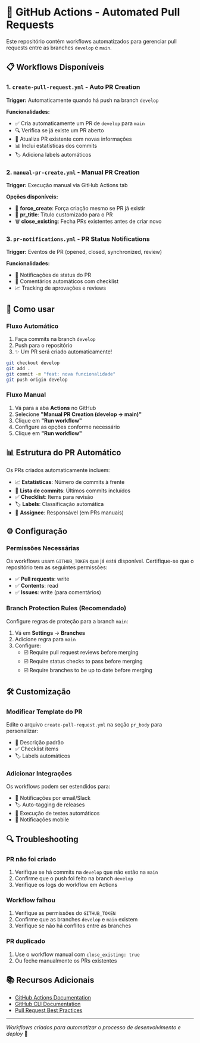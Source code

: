# 🔄 GitHub Actions - Automated Pull Requests

Este repositório contém workflows automatizados para gerenciar pull requests entre as branches `develop` e `main`.

## 📋 Workflows Disponíveis

### 1. `create-pull-request.yml` - Auto PR Creation
**Trigger:** Automaticamente quando há push na branch `develop`

**Funcionalidades:**
- ✅ Cria automaticamente um PR de `develop` para `main`
- 🔍 Verifica se já existe um PR aberto
- 📝 Atualiza PR existente com novas informações
- 📊 Inclui estatísticas dos commits
- 🏷️ Adiciona labels automáticos

### 2. `manual-pr-create.yml` - Manual PR Creation
**Trigger:** Execução manual via GitHub Actions tab

**Opções disponíveis:**
- 🎯 **force_create**: Força criação mesmo se PR já existir
- 📝 **pr_title**: Título customizado para o PR
- 🗑️ **close_existing**: Fecha PRs existentes antes de criar novo

### 3. `pr-notifications.yml` - PR Status Notifications
**Trigger:** Eventos de PR (opened, closed, synchronized, review)

**Funcionalidades:**
- 📢 Notificações de status do PR
- 💬 Comentários automáticos com checklist
- 📈 Tracking de aprovações e reviews

## 🚀 Como usar

### Fluxo Automático
1. Faça commits na branch `develop`
2. Push para o repositório
3. ✨ Um PR será criado automaticamente!

```bash
git checkout develop
git add .
git commit -m "feat: nova funcionalidade"
git push origin develop
```

### Fluxo Manual
1. Vá para a aba **Actions** no GitHub
2. Selecione **"Manual PR Creation (develop → main)"**
3. Clique em **"Run workflow"**
4. Configure as opções conforme necessário
5. Clique em **"Run workflow"**

## 📊 Estrutura do PR Automático

Os PRs criados automaticamente incluem:

- 📈 **Estatísticas**: Número de commits à frente
- 📝 **Lista de commits**: Últimos commits incluídos
- ✅ **Checklist**: Items para revisão
- 🏷️ **Labels**: Classificação automática
- 👤 **Assignee**: Responsável (em PRs manuais)

## ⚙️ Configuração

### Permissões Necessárias
Os workflows usam `GITHUB_TOKEN` que já está disponível. Certifique-se que o repositório tem as seguintes permissões:

- ✅ **Pull requests**: write
- ✅ **Contents**: read
- ✅ **Issues**: write (para comentários)

### Branch Protection Rules (Recomendado)
Configure regras de proteção para a branch `main`:

1. Vá em **Settings** → **Branches**
2. Adicione regra para `main`
3. Configure:
   - ☑️ Require pull request reviews before merging
   - ☑️ Require status checks to pass before merging
   - ☑️ Require branches to be up to date before merging

## 🛠️ Customização

### Modificar Template do PR
Edite o arquivo `create-pull-request.yml` na seção `pr_body` para personalizar:
- 📝 Descrição padrão
- ✅ Checklist items
- 🏷️ Labels automáticos

### Adicionar Integrações
Os workflows podem ser estendidos para:
- 📧 Notificações por email/Slack
- 🏷️ Auto-tagging de releases
- 🧪 Execução de testes automáticos
- 📱 Notificações mobile

## 🔍 Troubleshooting

### PR não foi criado
1. Verifique se há commits na `develop` que não estão na `main`
2. Confirme que o push foi feito na branch `develop`
3. Verifique os logs do workflow em Actions

### Workflow falhou
1. Verifique as permissões do `GITHUB_TOKEN`
2. Confirme que as branches `develop` e `main` existem
3. Verifique se não há conflitos entre as branches

### PR duplicado
1. Use o workflow manual com `close_existing: true`
2. Ou feche manualmente os PRs existentes

## 📚 Recursos Adicionais

- [GitHub Actions Documentation](https://docs.github.com/en/actions)
- [GitHub CLI Documentation](https://cli.github.com/manual/)
- [Pull Request Best Practices](https://docs.github.com/en/pull-requests/collaborating-with-pull-requests)

---

*Workflows criados para automatizar o processo de desenvolvimento e deploy* 🚀
